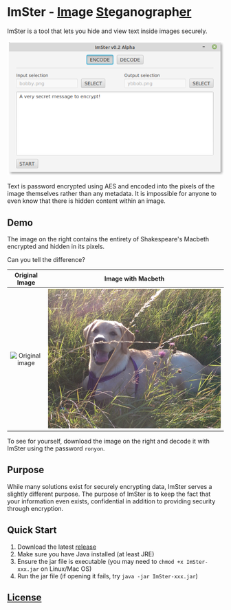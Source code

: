 # ImSter - <ins>Im</ins>age <ins>St</ins>eganograph<ins>er</ins>

ImSter is a tool that lets you hide and view text inside images securely. 

![Main view of GUI](images/encodeView.png)

Text is password encrypted using AES and encoded into the pixels of the image themselves
rather than any metadata. It is impossible for anyone to even know that there is hidden content within
an image.

## Demo
The image on the right contains the entirety of Shakespeare's Macbeth encrypted and hidden in its pixels.

Can you tell the difference?

Original Image            |  Image with Macbeth
:-------------------------:|:-------------------------:
![Original image](images/original.png)  |  ![Image with Macbeth hidden inside](images/hidden.png)

To see for yourself, download the image on the right and decode it with ImSter using the password `ronyon`.

## Purpose
While many solutions exist for securely encrypting data, ImSter serves a slightly different purpose. The purpose
 of ImSter is to keep the fact that your information even exists, confidential in addition to providing security through encryption.
 
 ## Quick Start

1. Download the latest [release](https://github.com/armytricks/ImSter/releases/latest)
2. Make sure you have Java installed (at least JRE)
3. Ensure the jar file is executable (you may need to `chmod +x ImSter-xxx.jar` on Linux/Mac OS)
4. Run the jar file (if opening it fails, try `java -jar ImSter-xxx.jar`)

## [License](LICENSE)

<!---
Add libraries, manual build?, and license, and how it works?
-->